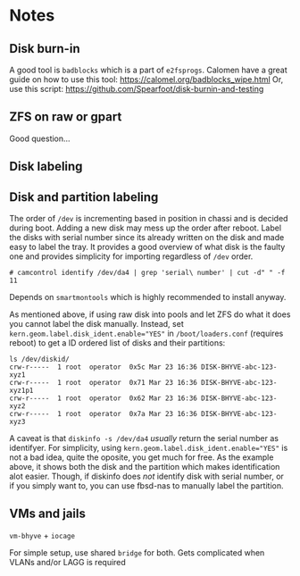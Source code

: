 # Notes

## Disk burn-in
A good tool is `badblocks` which is a part of `e2fsprogs`.
Calomen have a great guide on how to use this tool: https://calomel.org/badblocks_wipe.html
Or, use this script: https://github.com/Spearfoot/disk-burnin-and-testing


## ZFS on raw or gpart
Good question...

## Disk labeling
## Disk and partition labeling
The order of `/dev` is incrementing based in position in chassi and is decided during boot. Adding a new disk may mess up the order after reboot. Label the disks with serial number since its already written on the disk and made easy to label the tray. It provides a good overview of what disk is the faulty one and provides simplicity for importing regardless of `/dev` order.
```
# camcontrol identify /dev/da4 | grep 'serial\ number' | cut -d" " -f 11
```
Depends on `smartmontools` which is highly recommended to install anyway.

As mentioned above, if using raw disk into pools and let ZFS do what it does you cannot label the disk manually. Instead, set `kern.geom.label.disk_ident.enable="YES"` in `/boot/loaders.conf` (requires reboot) to get a ID ordered list of disks and their partitions:
```
ls /dev/diskid/
crw-r-----  1 root  operator  0x5c Mar 23 16:36 DISK-BHYVE-abc-123-xyz1
crw-r-----  1 root  operator  0x71 Mar 23 16:36 DISK-BHYVE-abc-123-xyz1p1
crw-r-----  1 root  operator  0x62 Mar 23 16:36 DISK-BHYVE-abc-123-xyz2
crw-r-----  1 root  operator  0x7a Mar 23 16:36 DISK-BHYVE-abc-123-xyz3
```
A caveat is that `diskinfo -s /dev/da4` *usually* return the serial number as identifyer. For simplicity, using `kern.geom.label.disk_ident.enable="YES"` is not a bad idea, quite the oposite, you get much for free. As the example above, it shows both the disk and the partition which makes identification alot easier. Though, if diskinfo does *not* identify disk with serial number, or if you simply want to, you can use fbsd-nas to manually label the partition.

## VMs and jails
`vm-bhyve` + `iocage`

For simple setup, use shared `bridge` for both. Gets complicated when VLANs and/or LAGG is required